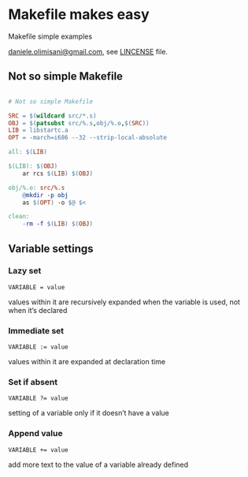# Makefile makes easy

Makefile simple examples

daniele.olimisani@gmail.com, see [LINCENSE](LICENSE) file.

## Not so simple Makefile

```makefile

# Not so simple Makefile

SRC = $(wildcard src/*.s)
OBJ = $(patsubst src/%.s,obj/%.o,$(SRC))
LIB = libstartc.a
OPT = -march=i686 --32 --strip-local-absolute

all: $(LIB)

$(LIB): $(OBJ)
	ar rcs $(LIB) $(OBJ)

obj/%.o: src/%.s
	@mkdir -p obj
	as $(OPT) -o $@ $<

clean:
	-rm -f $(LIB) $(OBJ)
```


## Variable settings

### Lazy set

```VARIABLE = value```

values within it are recursively expanded when the variable is used, not when it’s declared

### Immediate set

```VARIABLE := value```

values within it are expanded at declaration time

### Set if absent

```VARIABLE ?= value```

setting of a variable only if it doesn’t have a value


### Append value

```VARIABLE += value```

add more text to the value of a variable already defined
